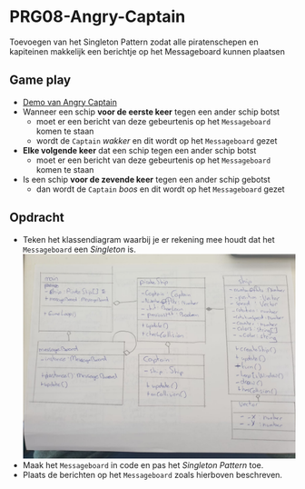 # PRG08-Angry-Captain

Toevoegen van het Singleton Pattern zodat alle piratenschepen en kapiteinen makkelijk een berichtje op het Messageboard kunnen plaatsen

## Game play

- [Demo van Angry Captain](https://hr-cmgt.github.io/PRG08-Angry-Captain-completed/)
- Wanneer een schip **voor de eerste keer** tegen een ander schip botst
    - moet er een bericht van deze gebeurtenis op het `Messageboard` komen te staan
    - wordt de `Captain` *wakker* en dit wordt op het `Messageboard` gezet
- **Elke volgende keer** dat een schip tegen een ander schip botst
    - moet er een bericht van deze gebeurtenis op het `Messageboard` komen te staan
- Is een schip **voor de zevende keer** tegen een ander schip gebotst
    - dan wordt de `Captain` *boos* en dit wordt op het `Messageboard` gezet

## Opdracht
- Teken het klassendiagram waarbij je er rekening mee houdt dat het `Messageboard` een *Singleton* is.
![alt text](captain-uml.jpeg "UML")
- Maak het `Messageboard` in code en pas het *Singleton Pattern* toe.
- Plaats de berichten op het `Messageboard` zoals hierboven beschreven.
